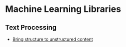# Machine Learning Libraries

## Text Processing

* [Bring structure to unstructured content](http://www.opencalais.com/)